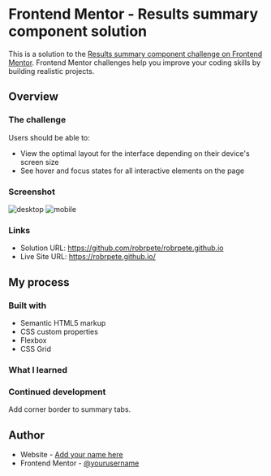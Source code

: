 # Frontend Mentor - Results summary component solution

This is a solution to the [Results summary component challenge on Frontend Mentor](https://www.frontendmentor.io/challenges/results-summary-component-CE_K6s0maV). Frontend Mentor challenges help you improve your coding skills by building realistic projects.

## Overview

### The challenge

Users should be able to:

- View the optimal layout for the interface depending on their device's screen size
- See hover and focus states for all interactive elements on the page

### Screenshot
![desktop](https://raw.githubusercontent.com/robrpete/robrpete.github.io/main/assets/images/desktop.PNG)
![mobile](https://raw.githubusercontent.com/robrpete/robrpete.github.io/main/assets/images/mobile.PNG)
### Links

- Solution URL: https://github.com/robrpete/robrpete.github.io
- Live Site URL: https://robrpete.github.io/

## My process

### Built with

- Semantic HTML5 markup
- CSS custom properties
- Flexbox
- CSS Grid

### What I learned



### Continued development

Add corner border to summary tabs.

## Author

- Website - [Add your name here](https://www.your-site.com)
- Frontend Mentor - [@yourusername](https://www.frontendmentor.io/profile/yourusername)